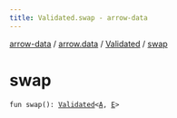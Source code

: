 ```yaml
---
title: Validated.swap - arrow-data
---
```


[arrow-data](../../index.html) / [arrow.data](../index.html) / [Validated](index.html) / [swap](./swap.html)

# swap

`fun swap(): `[`Validated`](index.html)`<`[`A`](index.html#A)`, `[`E`](index.html#E)`>`